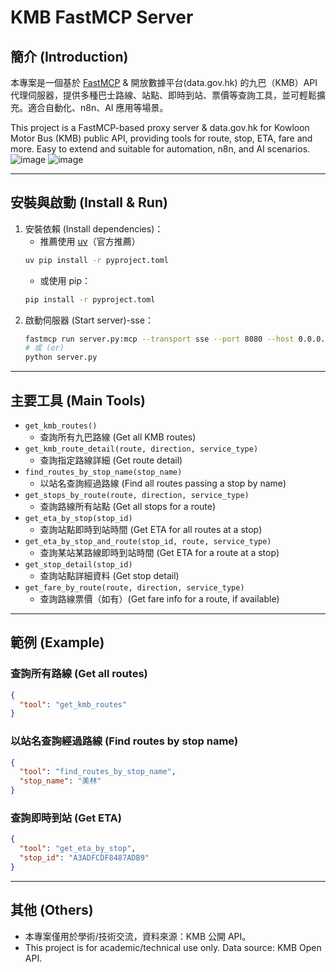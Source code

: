 
# KMB FastMCP Server

## 簡介 (Introduction)
本專案是一個基於 [FastMCP](https://github.com/jlowin/fastmcp) & 開放數據平台(data.gov.hk) 的九巴（KMB）API 代理伺服器，提供多種巴士路線、站點、即時到站、票價等查詢工具，並可輕鬆擴充。適合自動化、n8n、AI 應用等場景。

This project is a FastMCP-based proxy server & data.gov.hk for Kowloon Motor Bus (KMB) public API, providing tools for route, stop, ETA, fare and more. Easy to extend and suitable for automation, n8n, and AI scenarios.
![image](https://github.com/user-attachments/assets/581988af-230e-4de2-bedb-2d38f801b3db)
![image](https://github.com/user-attachments/assets/92c4e074-025c-4b7a-9209-faf31195759a)

---

## 安裝與啟動 (Install & Run)

1. 安裝依賴 (Install dependencies)：
   - 推薦使用 [uv](https://github.com/astral-sh/uv)（官方推薦）
   ```bash
   uv pip install -r pyproject.toml
   ```
   - 或使用 pip：
   ```bash
   pip install -r pyproject.toml
   ```
2. 啟動伺服器 (Start server)-sse：
   ```bash
   fastmcp run server.py:mcp --transport sse --port 8080 --host 0.0.0.0
   # 或 (or)
   python server.py
   ```

---

## 主要工具 (Main Tools)

- `get_kmb_routes()`
  - 查詢所有九巴路線 (Get all KMB routes)
- `get_kmb_route_detail(route, direction, service_type)`
  - 查詢指定路線詳細 (Get route detail)
- `find_routes_by_stop_name(stop_name)`
  - 以站名查詢經過路線 (Find all routes passing a stop by name)
- `get_stops_by_route(route, direction, service_type)`
  - 查詢路線所有站點 (Get all stops for a route)
- `get_eta_by_stop(stop_id)`
  - 查詢站點即時到站時間 (Get ETA for all routes at a stop)
- `get_eta_by_stop_and_route(stop_id, route, service_type)`
  - 查詢某站某路線即時到站時間 (Get ETA for a route at a stop)
- `get_stop_detail(stop_id)`
  - 查詢站點詳細資料 (Get stop detail)
- `get_fare_by_route(route, direction, service_type)`
  - 查詢路線票價（如有）(Get fare info for a route, if available)

---

## 範例 (Example)

### 查詢所有路線 (Get all routes)
```json
{
  "tool": "get_kmb_routes"
}
```

### 以站名查詢經過路線 (Find routes by stop name)
```json
{
  "tool": "find_routes_by_stop_name",
  "stop_name": "美林"
}
```

### 查詢即時到站 (Get ETA)
```json
{
  "tool": "get_eta_by_stop",
  "stop_id": "A3ADFCDF8487ADB9"
}
```

---

## 其他 (Others)
- 本專案僅用於學術/技術交流，資料來源：KMB 公開 API。
- This project is for academic/technical use only. Data source: KMB Open API. 

